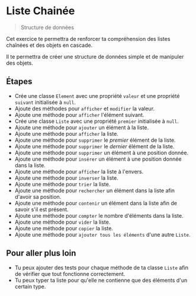 # Liste Chainée

> Structure de données

Cet exercice te permettra de renforcer ta compréhension des listes chaînées et des objets en cascade. 

Il te permettra de créer une structure de données simple et de manipuler des objets.

## Étapes

- Crée une classe `Element` avec une propriété `valeur` et une propriété `suivant` initialisée à `null`.
- Ajoute des méthodes pour `afficher` et `modifier` la valeur.
- Ajoute une méthode pour `afficher` l'élément suivant.
- Crée une classe `Liste` avec une propriété `premier` initialisée à `null`.
- Ajoute une méthode pour `ajouter` un élément à la liste.
- Ajoute une méthode pour `afficher` la liste.
- Ajoute une méthode pour `supprimer` le _premier_ élément de la liste.
- Ajoute une méthode pour `supprimer` le _dernier_ élément de la liste.
- Ajoute une méthode pour `supprimer` un élément à une position donnée.
- Ajoute une méthode pour `insérer` un élément à une position donnée dans la liste.
- Ajoute une méthode pour `afficher` la liste à l'envers.
- Ajoute une méthode pour `inverser` la liste.
- Ajoute une méthode pour `trier` la liste.
- Ajoute une méthode pour `rechercher` un élément dans la liste afin d'avoir sa position.
- Ajoute une méthode pour `contenir` un élément dans la liste afin de savoir s'il est présent.
- Ajoute une méthode pour `compter` le nombre d'éléments dans la liste.
- Ajoute une méthode pour `vider` la liste.
- Ajoute une méthode pour `copier` la liste.
- Ajoute une méthode pour `ajouter tous les éléments`  d'une autre `Liste`.
 
## Pour aller plus loin

- Tu peux ajouter des tests pour chaque méthode de ta classe `Liste` afin de vérifier que tout fonctionne correctement.
- Tu peux typer ta liste pour qu'elle ne contienne que des éléments d'un certain type.
